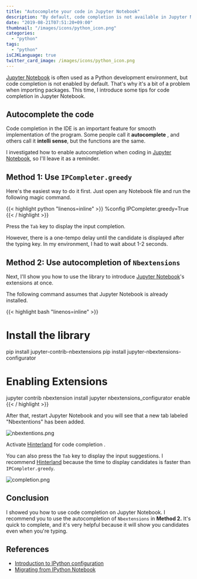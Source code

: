 ```yaml
---
title: "Autocomplete your code in Jupyter Notebook"
description: "By default, code completion is not available in Jupyter Notebook. A separate configuration is required to complement the library's code."
date: "2019-08-21T07:51:20+09:00"
thumbnail: "/images/icons/python_icon.png"
categories:
  - "python"
tags:
  - "python"
isCJKLanguage: true
twitter_card_image: /images/icons/python_icon.png
---
```


[Jupyter Notebook](https://jupyter.org/) is often used as a Python development environment, but code completion is not enabled by default. That's why it's a bit of a problem when importing packages. This time, I introduce some tips for code completion in Jupyter Notebook.

<!--adsense-->

## Autocomplete the code

Code completion in the IDE is an important feature for smooth implementation of the program.
Some people call it **autocomplete** , and others call it **intelli sense**, but the functions are the same.

I investigated how to enable autocompletion when coding in [Jupyter Notebook](https://jupyter.org/), so I'll leave it as a reminder.

## Method 1: Use `IPCompleter.greedy`

Here's the easiest way to do it first.
Just open any Notebook file and run the following magic command.

{{< highlight python "linenos=inline" >}}
%config IPCompleter.greedy=True
{{< / highlight >}}

Press the `Tab` key to display the input completion.

However, there is a one-tempo delay until the candidate is displayed after the typing key. In my environment, I had to wait about 1-2 seconds.

<!--adsense-->

## Method 2: Use autocompletion of `Nbextensions`

Next, I'll show you how to use the library to introduce [Jupyter Notebook](https://jupyter.org/)'s extensions at once.

The following command assumes that Jupyter Notebook is already installed.

{{< highlight bash "linenos=inline" >}}
# Install the library
pip install jupyter-contrib-nbextensions
pip install jupyter-nbextensions-configurator

# Enabling Extensions
jupyter contrib nbextension install
jupyter nbextensions_configurator enable
{{< / highlight >}}

After that, restart Jupyter Notebook and you will see that a new tab labeled "Nbextentions" has been added.

![nbextentions.png](/images/20190821/nbextentions.png)

Activate [Hinterland](https://github.com/ipython-contrib/jupyter_contrib_nbextensions/tree/master/src/jupyter_contrib_nbextensions/nbextensions/hinterland) for code completion .

You can also press the `Tab` key to display the input suggestions.
I recommend [Hinterland](https://github.com/ipython-contrib/jupyter_contrib_nbextensions/tree/master/src/jupyter_contrib_nbextensions/nbextensions/hinterland) because the time to display candidates is faster than `IPCompleter.greedy`.

![completion.png](/images/20190821/completion.png)

<!--adsense-->

## Conclusion

I showed you how to use code completion on Jupyter Notebook. I recommend you to use the autocompletion of `Nbextensions` in **Method 2.** It's quick to complete, and it's very helpful because it will show you candidates even when you're typing.

## References

* [Introduction to IPython configuration](https://ipython.org/ipython-doc/3/config/intro.html)
* [Migrating from IPython Notebook](https://jupyter.readthedocs.io/en/latest/migrating.html#since-jupyter-does-not-have-profiles-how-do-i-customize-it)
